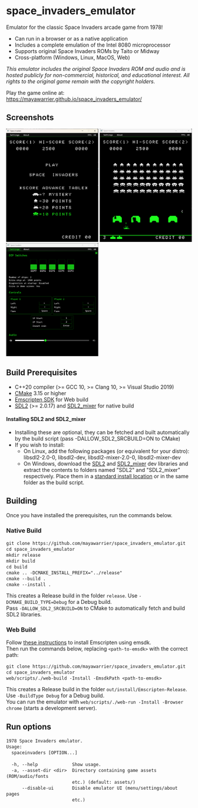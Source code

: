 # space_invaders_emulator

Emulator for the classic Space Invaders arcade game from 1978!  
- Can run in a browser or as a native application
- Includes a complete emulation of the Intel 8080 microprocessor
- Supports original Space Invaders ROMs by Taito or Midway
- Cross-platform (Windows, Linux, MacOS, Web)

*This emulator includes the original Space Invaders ROM and audio and is hosted publicly for non-commercial, 
historical, and educational interest. All rights to the original game remain with the copyright holders.*

Play the game online at: https://mayawarrier.github.io/space_invaders_emulator/

## Screenshots
<p float="left">
<img src=".github/game2.png" width="250">
<img src=".github/game.png" width="250">
<img src=".github/settings.png" width="250">
</p>

## Build Prerequisites
- C++20 compiler (>= GCC 10, >= Clang 10, >= Visual Studio 2019)
- [CMake](https://cmake.org/) 3.15 or higher
- [Emscripten SDK](https://github.com/emscripten-core/emsdk) for Web build
- [SDL2](https://github.com/libsdl-org/SDL) (>= 2.0.17) and 
  [SDL2_mixer](https://github.com/libsdl-org/SDL_mixer) for native build

#### Installing SDL2 and SDL2_mixer
- Installing these are optional, they can be fetched and built automatically by the build script
  (pass -DALLOW_SDL2_SRCBUILD=ON to CMake)
- If you wish to install:
   - On Linux, add the following packages (or equivalent for your distro):   
	 libsdl2-2.0-0, libsdl2-dev, libsdl2-mixer-2.0-0, libsdl2-mixer-dev 
   - On Windows, download the [SDL2](https://github.com/libsdl-org/SDL/releases/download/release-2.30.3/SDL2-devel-2.30.3-VC.zip) 
	 and [SDL2_mixer](https://github.com/libsdl-org/SDL_mixer/releases/download/release-2.8.0/SDL2_mixer-devel-2.8.0-VC.zip) dev libraries and extract
   the contents to folders named "SDL2" and "SDL2_mixer" respectively. Place them in a [standard install location](https://cmake.org/cmake/help/latest/variable/CMAKE_SYSTEM_PREFIX_PATH.html#variable:CMAKE_SYSTEM_PREFIX_PATH) or in the same folder as the build script.

## Building
Once you have installed the prerequisites, run the commands below.

### Native Build
```
git clone https://github.com/mayawarrier/space_invaders_emulator.git
cd space_invaders_emulator
mkdir release
mkdir build
cd build
cmake .. -DCMAKE_INSTALL_PREFIX="../release"
cmake --build .
cmake --install .
```
This creates a Release build in the folder `release`. Use `-DCMAKE_BUILD_TYPE=Debug` for a Debug build.    
Pass `-DALLOW_SDL2_SRCBUILD=ON` to CMake to automatically fetch and build SDL2 libraries.

### Web Build
Follow [these instructions](https://emscripten.org/docs/getting_started/downloads.html) to install Emscripten using emsdk.     
Then run the commands below, replacing `<path-to-emsdk>` with the correct path:
```
git clone https://github.com/mayawarrier/space_invaders_emulator.git
cd space_invaders_emulator
web/scripts/./web-build -Install -EmsdkPath <path-to-emsdk>
```
This creates a Release build in the folder `out/install/Emscripten-Release`. Use `-BuildType Debug` for a Debug build.      
You can run the emulator with `web/scripts/./web-run -Install -Browser chrome` (starts a development server).

## Run options
```
1978 Space Invaders emulator.
Usage:
  spaceinvaders [OPTION...]

  -h, --help             Show usage.
  -a, --asset-dir <dir>  Directory containing game assets (ROM/audio/fonts
                         etc.) (default: assets/)
      --disable-ui       Disable emulator UI (menu/settings/about pages
                         etc.)

```
